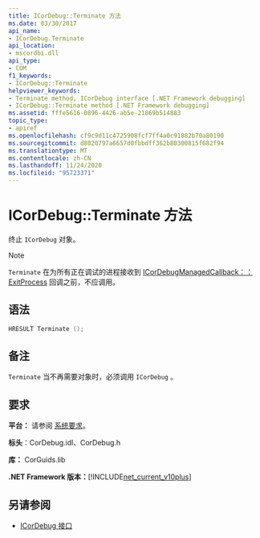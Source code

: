 ```yaml
---
title: ICorDebug::Terminate 方法
ms.date: 03/30/2017
api_name:
- ICorDebug.Terminate
api_location:
- mscordbi.dll
api_type:
- COM
f1_keywords:
- ICorDebug::Terminate
helpviewer_keywords:
- Terminate method, ICorDebug interface [.NET Framework debugging]
- ICorDebug::Terminate method [.NET Framework debugging]
ms.assetid: fffe5616-0896-4426-ab5e-21869b514883
topic_type:
- apiref
ms.openlocfilehash: cf9c9d11c4725908fcf7ff4a0c91882b70a80190
ms.sourcegitcommit: d8020797a6657d0fbbdff362b80300815f682f94
ms.translationtype: MT
ms.contentlocale: zh-CN
ms.lasthandoff: 11/24/2020
ms.locfileid: "95723371"
---
```

# <a name="icordebugterminate-method"></a>ICorDebug::Terminate 方法

终止 `ICorDebug` 对象。  
  
> [!NOTE]
> `Terminate` 在为所有正在调试的进程接收到 [ICorDebugManagedCallback：： ExitProcess](icordebugmanagedcallback-exitprocess-method.md) 回调之前，不应调用。  
  
## <a name="syntax"></a>语法  
  
```cpp  
HRESULT Terminate ();  
```  
  
## <a name="remarks"></a>备注  

 `Terminate` 当不再需要对象时，必须调用 `ICorDebug` 。  
  
## <a name="requirements"></a>要求  

 **平台：** 请参阅 [系统要求](../../get-started/system-requirements.md)。  
  
 **标头**：CorDebug.idl、CorDebug.h  
  
 **库：** CorGuids.lib  
  
 **.NET Framework 版本：**[!INCLUDE[net_current_v10plus](../../../../includes/net-current-v10plus-md.md)]  
  
## <a name="see-also"></a>另请参阅

- [ICorDebug 接口](icordebug-interface.md)
